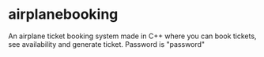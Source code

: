 # airplanebooking

An airplane ticket booking system made in C++ where you can book tickets, see availability and generate ticket.
Password is "password"
